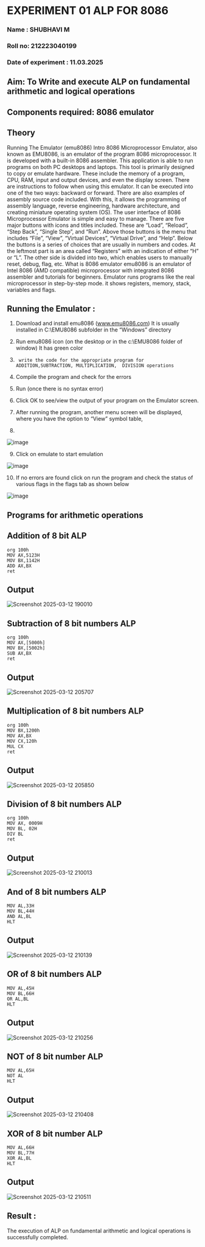 # EXPERIMENT 01 ALP FOR 8086
### Name : SHUBHAVI M
### Roll no: 212223040199
### Date of experiment : 11.03.2025





## Aim: To Write and execute ALP on fundamental arithmetic and logical operations
## Components required: 8086  emulator 
## Theory 
Running The Emulator (emu8086) Intro 8086 Microprocessor Emulator, also known as EMU8086, is an emulator of the program 8086 microprocessor. It is developed with a built-in 8086 assembler. This application is able to run programs on both PC desktops and laptops. This tool is primarily designed to copy or emulate hardware. These include the memory of a program, CPU, RAM, input and output devices, and even the display screen. There are instructions to follow when using this emulator. It can be executed into one of the two ways: backward or forward. There are also examples of assembly source code included. With this, it allows the programming of assembly language, reverse engineering, hardware architecture, and creating miniature operating system (OS). The user interface of 8086 Microprocessor Emulator is simple and easy to manage. There are five major buttons with icons and titles included. These are “Load”, “Reload”, “Step Back”, “Single Step”, and “Run”. Above those buttons is the menu that includes “File”, “View”, “Virtual Devices”, “Virtual Drive”, and “Help”. Below the buttons is a series of choices that are usually in numbers and codes. At the leftmost part is an area called “Registers” with an indication of either “H” or “L”. The other side is divided into two, which enables users to manually reset, debug, flag, etc. What is 8086 emulator emu8086 is an emulator of Intel 8086 (AMD compatible) microprocessor with integrated 8086 assembler and tutorials for beginners. Emulator runs programs like the real microprocessor in step-by-step mode. it shows registers, memory, stack, variables and flags.


 ## Running the Emulator :
1.	Download and install emu8086 (www.emu8086.com) It is usually installed in C:\EMU8086 subfolder in the “Windows” directory
2.	  Run  emu8086 icon (on the desktop or in the c:\EMU8086 folder of window) It has green color 
 
 
3.		write the code for the appropriate program for ADDITION,SUBTRACTION, MULTIPLICATION,  DIVISION operations 

4.	 Compile the program and check for the errors 
5.	Run (once there is no syntax error) 

6.	Click OK to see/view the output of your program on the Emulator screen. 


7.	After running the program, another menu screen will be displayed, where you have the option to “View” symbol table,
8.	 


![image](https://user-images.githubusercontent.com/36288975/189273263-d65baae9-4b8f-4723-afb3-c0ffa4052b04.png)











9.	Click on emulate to start emulation 








![image](https://user-images.githubusercontent.com/36288975/189273273-9bb36ec1-e2e8-4892-8d35-37707332bfdc.png)








10.	If no errors are found click on run the program and check the status of various flags in the flags tab as shown below 






![image](https://user-images.githubusercontent.com/36288975/189273277-113a2a33-4a40-4ff8-95a5-ecd3a1f504fe.png)







## Programs for arithmetic  operations

## Addition  of 8 bit ALP 
```
org 100h
MOV AX,5123H
MOV BX,1142H
ADD AX,BX
ret
```
## Output  
![Screenshot 2025-03-12 190010](https://github.com/user-attachments/assets/7c5af691-69ff-458d-a05a-1c8c1ed51551)

 
## Subtraction   of 8 bit numbers  ALP 
```
org 100h
MOV AX,[5000h]
MOV BX,[5002h]
SUB AX,BX
ret
```
 
## Output 
![Screenshot 2025-03-12 205707](https://github.com/user-attachments/assets/6ad2dd84-e2cb-4af6-b4aa-d30ee2067f35)

## Multiplication of 8 bit numbers ALP
```
org 100h
MOV BX,1200h
MOV AX,BX
MOV CX,120h
MUL CX
ret
```

 ## Output  
 ![Screenshot 2025-03-12 205850](https://github.com/user-attachments/assets/66294e21-f663-458b-b934-d980928d62d5)

## Division of 8 bit numbers ALP
```
org 100h
MOV AX, 0009H   
MOV BL, 02H     
DIV BL    
ret
```

## Output  
![Screenshot 2025-03-12 210013](https://github.com/user-attachments/assets/6569f255-4d63-46ea-a766-5d3a0a72f6bd)


## And of 8 bit numbers ALP
```
MOV AL,33H
MOV BL,44H
AND AL,BL
HLT
```

## Output
![Screenshot 2025-03-12 210139](https://github.com/user-attachments/assets/3e79606b-3f1a-4df0-aa26-f1ba297ffd84)


## OR of 8 bit numbers ALP
```
MOV AL,45H
MOV BL,66H
OR AL,BL
HLT
```

## Output
![Screenshot 2025-03-12 210256](https://github.com/user-attachments/assets/884e1290-2880-46a6-9656-a71508765f07)

## NOT of 8 bit number ALP
```
MOV AL,65H
NOT AL
HLT
```

## Output
![Screenshot 2025-03-12 210408](https://github.com/user-attachments/assets/f992a43a-6850-46da-aedb-28a36c33d467)

## XOR of 8 bit number ALP
```
MOV AL,66H
MOV BL,77H
XOR AL,BL
HLT
```

## Output
![Screenshot 2025-03-12 210511](https://github.com/user-attachments/assets/1e44a56e-444d-4794-8b9c-c450cc9fe509)

## Result :
 The execution of ALP on fundamental arithmetic and logical operations is successfully completed.








